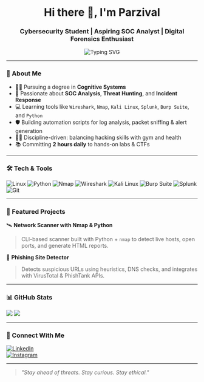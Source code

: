 <h1 align="center">Hi there 👋, I'm Parzival</h1>
<h3 align="center">Cybersecurity Student | Aspiring SOC Analyst | Digital Forensics Enthusiast</h3>

<p align="center">
  <img src="https://readme-typing-svg.demolab.com?font=Fira+Code&pause=1000&center=true&vCenter=true&width=440&lines=On+The+Hunt+For+Threats;SOC+Analysis+in+progress;Always+learning+something+new" alt="Typing SVG" />
</p>

---

### 🧠 About Me

- 🕵️‍♂️ Pursuing a degree in **Cognitive Systems**
- 🔐 Passionate about **SOC Analysis**, **Threat Hunting**, and **Incident Response**
- 💻 Learning tools like `Wireshark`, `Nmap`, `Kali Linux`, `Splunk`, `Burp Suite`, and `Python`
- 🛡️ Building automation scripts for log analysis, packet sniffing & alert generation
- 🏋️‍♂️ Discipline-driven: balancing hacking skills with gym and health
- 📚 Committing **2 hours daily** to hands-on labs & CTFs

---

### 🛠️ Tech & Tools

![Linux](https://img.shields.io/badge/Linux-000000?style=for-the-badge&logo=linux&logoColor=white)
![Python](https://img.shields.io/badge/Python-3670A0?style=for-the-badge&logo=python&logoColor=white)
![Nmap](https://img.shields.io/badge/Nmap-0088cc?style=for-the-badge)
![Wireshark](https://img.shields.io/badge/Wireshark-1679A7?style=for-the-badge&logo=wireshark&logoColor=white)
![Kali Linux](https://img.shields.io/badge/Kali_Linux-557C94?style=for-the-badge&logo=kali-linux&logoColor=white)
![Burp Suite](https://img.shields.io/badge/Burp_Suite-orange?style=for-the-badge)
![Splunk](https://img.shields.io/badge/Splunk-black?style=for-the-badge&logo=splunk&logoColor=white)
![Git](https://img.shields.io/badge/Git-F05032?style=for-the-badge&logo=git&logoColor=white)

---

### 🚧 Featured Projects

🛰️ **Network Scanner with Nmap & Python**

> CLI-based scanner built with Python + `nmap` to detect live hosts, open ports, and generate HTML reports.

🎣 **Phishing Site Detector**

> Detects suspicious URLs using heuristics, DNS checks, and integrates with VirusTotal & PhishTank APIs.

---

### 📊 GitHub Stats

<img
  src="https://github-readme-stats.vercel.app/api?username=Linuxboii&show_icons=true&theme=radical"
/>
<img
  src="https://github-readme-streak-stats.herokuapp.com/?user=Linuxboii&theme=radical"
/>

---

### 📡 Connect With Me

[![LinkedIn](https://img.shields.io/badge/LinkedIn-blue?style=for-the-badge&logo=linkedin&logoColor=white)](https://www.linkedin.com/in/sushanthkasturi?utm_source=share&utm_campaign=share_via&utm_content=profile&utm_medium=android_app)  
[![Instagram](https://img.shields.io/badge/Instagram-E4405F?style=for-the-badge&logo=instagram&logoColor=white)](https://www.instagram.com/kbm.sushanth?igsh=bmZlMGhxZGQ5ZjM3)

---

> _"Stay ahead of threats. Stay curious. Stay ethical."_
